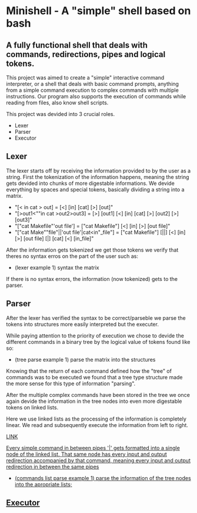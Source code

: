 # Minishell - A "simple" shell based on bash

## A fully functional shell that deals with commands, redirections, pipes and logical tokens.

This project was aimed to create a "simple" interactive command interpreter, or a shell that deals with basic command prompts, anything from a simple command execution to complex commands with multiple instructions.
Our program also supports the execution of commands while reading from files, also know shell scripts.

This project was devided into 3 crucial roles.

* Lexer
* Parser
* Executor

## Lexer

The lexer starts off by receiving the information provided to by the user as a string. First the tokenization of the information happens, meaning the string gets devided into chunks of more digestable informations. We devide everything by spaces and special tokens, basically dividing a string into a matrix.

* "[< in cat > out] = [<] [in] [cat] [>] [out]"
* "[>out1<""in cat >out2>out3] = [>] [out1] [<] [in] [cat] [>] [out2] [>] [out3]"
* "["cat Makefile"<in>'out file'] = ["cat Makefile"] [<] [in] [>] [out file]"
* "["cat Make""file"||<in>'out file'|cat<in"_file"] = ["cat Makefile"] [||] [<] [in] [>] [out file] [|] [cat] [<] [in_file]"


After the information gets tokenized we get those tokens we verify that theres no syntax erros on the part of the user such as:

* (lexer example 1) syntax the matrix

If there is no syntax errors, the information (now tokenized) gets to the parser.

## Parser

After the lexer has verified the syntax to be correct/parseble we parse the tokens into structures more easily interpreted but the executer.

While paying attention to the priority of execution we chose to devide the different commands in a binary tree by the logical value of tokens found like so:

* (tree parse example 1) parse the matrix into the structures

Knowing that the return of each command defined how the "tree" of commands was to be executed we found that a tree type structure made the more sense for this type of information "parsing". 
            <!-- define complex command -->
            
After the multiple complex commands have been stored in the tree we once again devide the information in the tree nodes into even more digestable tokens on linked lists.

Here we use linked lists as the processing of the information is completely linear. We read and subsequently execute the information from left to right.
            <!-- define complex command -->

<a href="https://www.youtube.com/watch?v=E6NO0rgFub4"
target = "_blank">
LINK

Every simple command in between pipes '|' gets formatted into a single node of the linked list.
That same node has every input and output redirection accompanied by that command, meaning every input and output redirection in between the same pipes

* (commands list parse example 1) parse the information of the tree nodes into the apropriate lists;

## Executor

